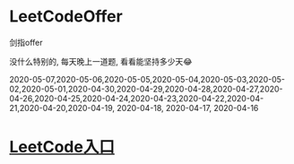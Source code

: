 # LeetCodeOffer
剑指offer

没什么特别的, 每天晚上一道题, 看看能坚持多少天😂


2020-05-07,2020-05-06,2020-05-05,2020-05-04,2020-05-03,2020-05-02,2020-05-01,2020-04-30,2020-04-29,2020-04-28,2020-04-27,2020-04-26,2020-04-25,2020-04-24,2020-04-23,2020-04-22,2020-04-21,2020-04-20,2020-04-19, 2020-04-18, 2020-04-17, 2020-04-16


# [LeetCode入口](https://leetcode-cn.com/u/cocos543/)

